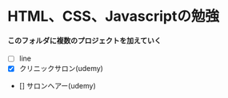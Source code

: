 # HTML、CSS、Javascriptの勉強
#### このフォルダに複数のプロジェクトを加えていく

- [ ] line
- [x] クリニックサロン(udemy)
- [] サロンヘアー(udemy)
